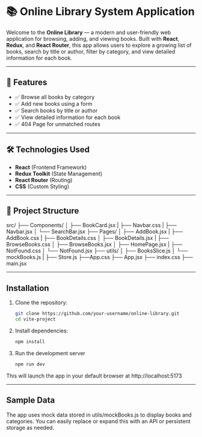 # 📚 Online Library System Application

Welcome to the **Online Library** — a modern and user-friendly web application for browsing, adding, and viewing books. Built with **React**, **Redux**, and **React Router**, this app allows users to explore a growing list of books, search by title or author, filter by category, and view detailed information for each book.

---

## 🚀 Features

- ✅ Browse all books by category
- ✅ Add new books using a form
- ✅ Search books by title or author
- ✅ View detailed information for each book
- ✅ 404 Page for unmatched routes

---

## 🛠️ Technologies Used

- **React** (Frontend Framework)
- **Redux Toolkit** (State Management)
- **React Router** (Routing)
- **CSS** (Custom Styling)

---

## 📁 Project Structure

src/
├── Components/
│ ├── BookCard.jsx
| ├── Navbar.css
| ├── Navbar.jsx
│ └── SearchBar.jsx
├── Pages/
│ ├── AddBook.jsx
| ├── AddBook.css
| ├── BookDetails.css
│ ├── BookDetails.jsx
| ├── BrowseBooks.css
│ ├── BrowseBooks.jsx
│ ├── HomePage.jsx
| ├── NotFound.css
│ └── NotFound.jsx
├── utils/
│ ├── BooksSlice.js
│ └── mockBooks.js
| ├── Store.js
├──App.css
├── App.jsx
├── index.css
├── main.jsx

---

## Installation

1. Clone the repository:

   ```bash
   git clone https://github.com/your-username/online-library.git
   cd vite-project

2. Install dependencies:

   ```bash
   npm install

3. Run the development server

   ```bash
   npm run dev

 This will launch the app in your default browser at http://localhost:5173

---

## Sample Data

The app uses mock data stored in utils/mockBooks.js to display books and categories. You can easily replace or expand this with an API or persistent storage as needed.

